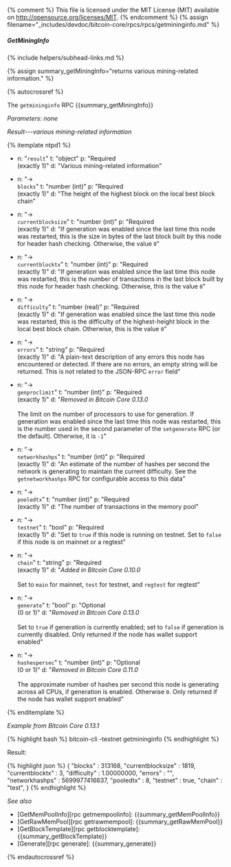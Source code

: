 {% comment %}
This file is licensed under the MIT License (MIT) available on
http://opensource.org/licenses/MIT.
{% endcomment %}
{% assign filename="_includes/devdoc/bitcoin-core/rpcs/rpcs/getmininginfo.md" %}

##### GetMiningInfo
{% include helpers/subhead-links.md %}

{% assign summary_getMiningInfo="returns various mining-related information." %}

{% autocrossref %}

The `getmininginfo` RPC {{summary_getMiningInfo}}

*Parameters: none*

*Result---various mining-related information*

{% itemplate ntpd1 %}
- n: "`result`"
  t: "object"
  p: "Required<br>(exactly 1)"
  d: "Various mining-related information"

- n: "→<br>`blocks`"
  t: "number (int)"
  p: "Required<br>(exactly 1)"
  d: "The height of the highest block on the local best block chain"

- n: "→<br>`currentblocksize`"
  t: "number (int)"
  p: "Required<br>(exactly 1)"
  d: "If generation was enabled since the last time this node was restarted, this is the size in bytes of the last block built by this node for header hash checking.  Otherwise, the value `0`"

- n: "→<br>`currentblocktx`"
  t: "number (int)"
  p: "Required<br>(exactly 1)"
  d: "If generation was enabled since the last time this node was restarted, this is the number of transactions in the last block built by this node for header hash checking.  Otherwise, this is the value `0`"

- n: "→<br>`difficulty`"
  t: "number (real)"
  p: "Required<br>(exactly 1)"
  d: "If generation was enabled since the last time this node was restarted, this is the difficulty of the highest-height block in the local best block chain.  Otherwise, this is the value `0`"

- n: "→<br>`errors`"
  t: "string"
  p: "Required<br>(exactly 1)"
  d: "A plain-text description of any errors this node has encountered or detected.  If there are no errors, an empty string will be returned.  This is not related to the JSON-RPC `error` field"

- n: "→<br>`genproclimit`"
  t: "number (int)"
  p: "Required<br>(exactly 1)"
  d: "*Removed in Bitcoin Core 0.13.0*<br><br>The limit on the number of processors to use for generation.  If generation was enabled since the last time this node was restarted, this is the number used in the second parameter of the `setgenerate` RPC (or the default).  Otherwise, it is `-1`"

- n: "→<br>`networkhashps`"
  t: "number (int)"
  p: "Required<br>(exactly 1)"
  d: "An estimate of the number of hashes per second the network is generating to maintain the current difficulty.  See the `getnetworkhashps` RPC for configurable access to this data"

- n: "→<br>`pooledtx`"
  t: "number (int)"
  p: "Required<br>(exactly 1)"
  d: "The number of transactions in the memory pool"

- n: "→<br>`testnet`"
  t: "bool"
  p: "Required<br>(exactly 1)"
  d: "Set to `true` if this node is running on testnet.  Set to `false` if this node is on mainnet or a regtest"

- n: "→<br>`chain`"
  t: "string"
  p: "Required<br>(exactly 1)"
  d: "*Added in Bitcoin Core 0.10.0*<br><br>Set to `main` for mainnet, `test` for testnet, and `regtest` for regtest"

- n: "→<br>`generate`"
  t: "bool"
  p: "Optional<br>(0 or 1)"
  d: "*Removed in Bitcoin Core 0.13.0*<br><br>Set to `true` if generation is currently enabled; set to `false` if generation is currently disabled.  Only returned if the node has wallet support enabled"

- n: "→<br>`hashespersec`"
  t: "number (int)"
  p: "Optional<br>(0 or 1)"
  d: "*Removed in Bitcoin Core 0.11.0*<br><br>The approximate number of hashes per second this node is generating across all CPUs, if generation is enabled.  Otherwise `0`.  Only returned if the node has wallet support enabled"

{% enditemplate %}

*Example from Bitcoin Core 0.13.1*

{% highlight bash %}
bitcoin-cli -testnet getmininginfo
{% endhighlight %}

Result:

{% highlight json %}
{
    "blocks" : 313168,
    "currentblocksize" : 1819,
    "currentblocktx" : 3,
    "difficulty" : 1.00000000,
    "errors" : "",
    "networkhashps" : 5699977416637,
    "pooledtx" : 8,
    "testnet" : true,
    "chain" : "test",
}
{% endhighlight %}

*See also*

* [GetMemPoolInfo][rpc getmempoolinfo]: {{summary_getMemPoolInfo}}
* [GetRawMemPool][rpc getrawmempool]: {{summary_getRawMemPool}}
* [GetBlockTemplate][rpc getblocktemplate]: {{summary_getBlockTemplate}}
* [Generate][rpc generate]: {{summary_generate}}

{% endautocrossref %}
